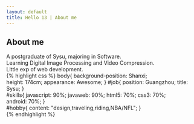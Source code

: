 ```yaml
---
layout: default
title: Hello 13 | About me
---
```


About me
---------------------

A postgraduate of Sysu, majoring in Software.<br>
Learning Digital Image Processing and Video Compression.<br>
Little exp of web development.
<br>
{% highlight css %}
body{
    background-position: Shanxi;      
    height: 174cm;
    appearance: Awesome;
}
#job{
    position: Guangzhou;
    title: Sysu;
}                               
#skills{
    javascript: 90%;
    javaweb: 90%;
    html5: 70%;
    css3: 70%;   
    android: 70%;
}       
#hobby{
    content: "design,traveling,riding,NBA/NFL";
}      
{% endhighlight %}

